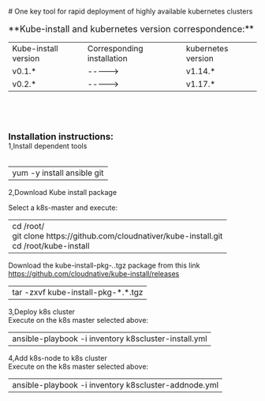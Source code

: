 <br>
# One key tool for rapid deployment of highly available kubernetes clusters
<br>
<br>
<font size="4">**Kube-install and kubernetes version correspondence:**</font><br>
<table>
<tr><td>Kube-install version</td><td>Corresponding installation</td><td>kubernetes version</td>
<tr><td>v0.1.*</td><td>-----></td><td>v1.14.*</td>
<tr><td>v0.2.*</td><td>-----></td><td>v1.17.*</td>
</table>

<br>
<br>
<br>

<font size="4">**Installation instructions:**</font><br>
1,Install dependent tools<br>
<br>
<table>
<tr><td>yum -y install ansible git</td>
</table>


2,Download Kube install package<br>


Select a k8s-master and execute:<br>
<table>
<tr><td>
cd /root/<br>
git clone https://github.com/cloudnativer/kube-install.git <br>
cd /root/kube-install <br>
 </td>
</table>



Download the kube-install-pkg-*.*.tgz package from this link https://github.com/cloudnative/kube-install/releases <br>
<table>
<tr><td>tar -zxvf kube-install-pkg-*.*.tgz</td>
</table>


3,Deploy k8s cluster<br>
Execute on the k8s master selected above:<br>
<table>
<tr><td>ansible-playbook -i inventory k8scluster-install.yml</td>
</table>



4,Add k8s-node to k8s cluster<br>
Execute on the k8s master selected above:<br>
<table>
<tr><td>ansible-playbook -i inventory k8scluster-addnode.yml</td>
</table>


<br>
<br>
<br>

